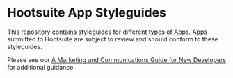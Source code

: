 # Hootsuite App Styleguides
This repository contains styleguides for different types of Apps.
Apps submitted to Hootsuite are subject to review and should conform to these styleguides.

Please see our [A Marketing and Communications
Guide for New Developers](https://app-directory.s3.amazonaws.com/portal/images/hootsuite-app-directory-marketing-guidelines.pdf) for additional guidance.
